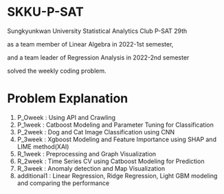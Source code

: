 # SKKU-P-SAT
Sungkyunkwan University Statistical Analytics Club P-SAT 29th

as a team member of Linear Algebra in 2022-1st semester,

and a team leader of Regression Analysis in 2022-2nd semester

solved the weekly coding problem.

# Problem Explanation
1. P_Oweek : Using API and Crawling
2. P_1week : Catboost Modeling and Parameter Tuning for Classification
3. P_2week : Dog and Cat Image Classification using CNN
4. P_3week : Xgboost Modeling and Feature Importance using SHAP and LIME method(XAI)
5. R_1week : Preprocessing and Graph Visualization
6. R_2week : Time Series CV using Catboost Modeling for Prediction
7. R_3week : Anomaly detection and Map Visualization
8. additional1 : Linear Regression, Ridge Regression, Light GBM modeling and comparing the performance
